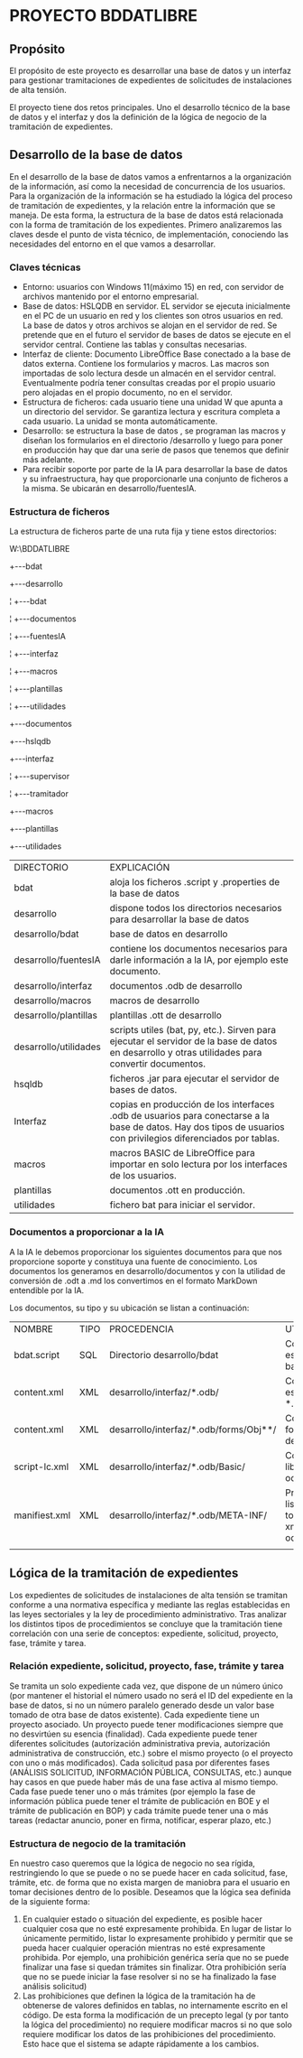 # PROYECTO BDDATLIBRE

## Propósito

El propósito de este proyecto es desarrollar una base de datos y un interfaz para gestionar tramitaciones de expedientes de solicitudes de instalaciones de alta tensión.

El proyecto tiene dos retos principales. Uno el desarrollo técnico de la base de datos y el interfaz y dos la definición de la lógica de negocio de la tramitación de expedientes.

## Desarrollo de la base de datos

En el desarrollo de la base de datos vamos a enfrentarnos a la organización de la información, así como la necesidad de concurrencia de los usuarios. Para la organización de la información se ha estudiado la lógica del proceso de tramitación de expedientes, y la relación entre la información que se maneja. De esta forma, la estructura de la base de datos está relacionada con la forma de tramitación de los expedientes. Primero analizaremos las claves desde el punto de vista técnico, de implementación, conociendo las necesidades del entorno en el que vamos a desarrollar.

### Claves técnicas

- Entorno: usuarios con Windows 11(máximo 15) en red, con servidor de archivos mantenido por el entorno empresarial.
- Base de datos: HSLQDB en servidor. EL servidor se ejecuta inicialmente en el PC de un usuario en red y los clientes son otros usuarios en red. La base de datos y otros archivos se alojan en el servidor de red. Se pretende que en el futuro el servidor de bases de datos se ejecute en el servidor central. Contiene las tablas y consultas necesarias.
- Interfaz de cliente: Documento LibreOffice Base conectado a la base de datos externa. Contiene los formularios y macros. Las macros son importadas de solo lectura desde un almacén en el servidor central. Eventualmente podría tener consultas creadas por el propio usuario pero alojadas en el propio documento, no en el servidor.
- Estructura de ficheros: cada usuario tiene una unidad W que apunta a un directorio del servidor. Se garantiza lectura y escritura completa a cada usuario. La unidad se monta automáticamente.
- Desarrollo: se estructura la base de datos , se programan las macros y diseñan los formularios en el directorio /desarrollo y luego para poner en producción hay que dar una serie de pasos que tenemos que definir más adelante.
- Para recibir soporte por parte de la IA para desarrollar la base de datos y su infraestructura, hay que proporcionarle una conjunto de ficheros a la misma. Se ubicarán en desarrollo/fuentesIA.

### Estructura de ficheros

La estructura de ficheros parte de una ruta fija y tiene estos directorios:

W:\BDDATLIBRE

+---bdat

+---desarrollo

¦ +---bdat

¦ +---documentos

¦ +---fuentesIA

¦ +---interfaz

¦ +---macros

¦ +---plantillas

¦ +---utilidades

+---documentos

+---hslqdb

+---interfaz

¦ +---supervisor

¦ +---tramitador

+---macros

+---plantillas

+---utilidades

|  |  |
|----|----|
| DIRECTORIO | EXPLICACIÓN |
| bdat | aloja los ficheros .script y .properties de la base de datos |
| desarrollo | dispone todos los directorios necesarios para desarrollar la base de datos |
| desarrollo/bdat | base de datos en desarrollo |
| desarrollo/fuentesIA | contiene los documentos necesarios para darle información a la IA, por ejemplo este documento. |
| desarrollo/interfaz | documentos .odb de desarrollo |
| desarrollo/macros | macros de desarrollo |
| desarrollo/plantillas | plantillas .ott de desarrollo |
| desarrollo/utilidades | scripts utiles (bat, py, etc.). Sirven para ejecutar el servidor de la base de datos en desarrollo y otras utilidades para convertir documentos. |
| hsqldb |  ficheros .jar para ejecutar el servidor de bases de datos. |
| Interfaz | copias en producción de los interfaces .odb de usuarios para conectarse a la base de datos. Hay dos tipos de usuarios con privilegios diferenciados por tablas. |
| macros | macros BASIC de LibreOffice para importar en solo lectura por los interfaces de los usuarios. |
| plantillas | documentos .ott en producción. |
| utilidades | fichero bat para iniciar el servidor. |

### Documentos a proporcionar a la IA

A la IA le debemos proporcionar los siguientes documentos para que nos proporcione soporte y constituya una fuente de conocimiento. Los documentos los generamos en desarrollo/documentos y con la utilidad de conversión de .odt a .md los convertimos en el formato MarkDown entendible por la IA.

Los documentos, su tipo y su ubicación se listan a continuación:

|  |  |  |  |
|----|----|----|----|
| NOMBRE | TIPO | PROCEDENCIA | UTILIDAD |
| bdat.script | SQL | Directorio desarrollo/bdat | Conocer estructura base datos |
| content.xml | XML | desarrollo/interfaz/\*.odb/ | Conocer estructura \*.odb |
| content.xml | XML | desarrollo/interfaz/\*.odb/forms/Obj\*\*/ | Conocer formularios del odb |
| script-lc.xml | XML | desarrollo/interfaz/\*.odb/Basic/ | Conocer las librerías del odb |
| manifiest.xml | XML | desarrollo/interfaz/\*.odb/META-INF/ | Proporciona listado de todos los xml en el odb |
|  |  |  |  |

## Lógica de la tramitación de expedientes

Los expedientes de solicitudes de instalaciones de alta tensión se tramitan conforme a una normativa específica y mediante las reglas establecidas en las leyes sectoriales y la ley de procedimiento administrativo. Tras analizar los distintos tipos de procedimientos se concluye que la tramitación tiene correlación con una serie de conceptos: expediente, solicitud, proyecto, fase, trámite y tarea.

### Relación expediente, solicitud, proyecto, fase, trámite y tarea

Se tramita un solo expediente cada vez, que dispone de un número único (por mantener el historial el número usado no será el ID del expediente en la base de datos, si no un número paralelo generado desde un valor base tomado de otra base de datos existente). Cada expediente tiene un proyecto asociado. Un proyecto puede tener modificaciones siempre que no desvirtúen su esencia (finalidad). Cada expediente puede tener diferentes solicitudes (autorización administrativa previa, autorización administrativa de construcción, etc.) sobre el mismo proyecto (o el proyecto con uno o más modificados). Cada solicitud pasa por diferentes fases (ANÁLISIS SOLICITUD, INFORMACIÓN PÚBLICA, CONSULTAS, etc.) aunque hay casos en que puede haber más de una fase activa al mismo tiempo. Cada fase puede tener uno o más trámites (por ejemplo la fase de información pública puede tener el trámite de publicación en BOE y el trámite de publicación en BOP) y cada trámite puede tener una o más tareas (redactar anuncio, poner en firma, notificar, esperar plazo, etc.)

### Estructura de negocio de la tramitación

En nuestro caso queremos que la lógica de negocio no sea rígida, restringiendo lo que se puede o no se puede hacer en cada solicitud, fase, trámite, etc. de forma que no exista margen de maniobra para el usuario en tomar decisiones dentro de lo posible. Deseamos que la lógica sea definida de la siguiente forma:

1.  En cualquier estado o situación del expediente, es posible hacer cualquier cosa que no esté expresamente prohibida. En lugar de listar lo únicamente permitido, listar lo expresamente prohibido y permitir que se pueda hacer cualquier operación mientras no esté expresamente prohibida. Por ejemplo, una prohibición genérica sería que no se puede finalizar una fase si quedan trámites sin finalizar. Otra prohibición sería que no se puede iniciar la fase resolver si no se ha finalizado la fase análisis solicitud)
2.  Las prohibiciones que definen la lógica de la tramitación ha de obtenerse de valores definidos en tablas, no internamente escrito en el código. De esta forma la modificación de un precepto legal (y por tanto la lógica del procedimiento) no requiere modificar macros si no que solo requiere modificar los datos de las prohibiciones del procedimiento. Esto hace que el sistema se adapte rápidamente a los cambios.
